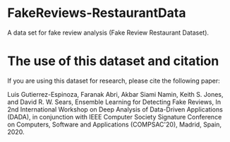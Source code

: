 # FakeReviews-RestaurantData
A data set for fake review analysis (Fake Review Restaurant Dataset).

# The use of this dataset and citation 

If you are using this dataset for research, please cite the following paper:

Luis Gutierrez-Espinoza, Faranak Abri, Akbar Siami Namin, Keith S. Jones, and David R. W. Sears, Ensemble Learning for Detecting Fake Reviews, In 2nd International Workshop on Deep Analysis of Data-Driven Applications (DADA), in conjunction with IEEE Computer Society Signature Conference on Computers, Software and Applications (COMPSAC'20), Madrid, Spain, 2020.
